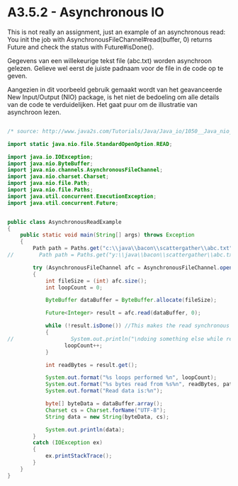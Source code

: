 # A3.5.2 - Asynchronous IO
This is not really an assignment, just an example of an asynchronous read: You init the job with AsynchronousFileChannel#read(buffer, 0) returns Future<Integer> and check the status with Future#isDone().

Gegevens van een willekeurige tekst file (abc.txt) worden asynchroon gelezen. Gelieve wel eerst de juiste padnaam voor de file in de code op te geven.

Aangezien in dit voorbeeld gebruik gemaakt wordt van het geavanceerde New Input/Output (NIO) package, is het niet de bedoeling om alle details van de code te verduidelijken. Het gaat puur om de illustratie van asynchroon lezen.



```java

/* source: http://www.java2s.com/Tutorials/Java/Java_io/1050__Java_nio_Asynchronous.htm */

import static java.nio.file.StandardOpenOption.READ;

import java.io.IOException;
import java.nio.ByteBuffer;
import java.nio.channels.AsynchronousFileChannel;
import java.nio.charset.Charset;
import java.nio.file.Path;
import java.nio.file.Paths;
import java.util.concurrent.ExecutionException;
import java.util.concurrent.Future;


public class AsynchronousReadExample 
{
    public static void main(String[] args) throws Exception
    {
        Path path = Paths.get("c:\\java\\bacon\\scattergather\\abc.txt");
//        Path path = Paths.get("y:\\java\\bacon\\scattergather\\abc.txt");

        try (AsynchronousFileChannel afc = AsynchronousFileChannel.open(path, READ))
        {
            int fileSize = (int) afc.size();
            int loopCount = 0;

            ByteBuffer dataBuffer = ByteBuffer.allocate(fileSize);

            Future<Integer> result = afc.read(dataBuffer, 0);

            while (!result.isDone()) //This makes the read synchronous again But we could put our Thread to sleep or do other work or whatever
            {
//                  System.out.println("\ndoing something else while read is being completed\n");
                  loopCount++;
            }

            int readBytes = result.get();

            System.out.format("%s loops performed %n", loopCount);  
            System.out.format("%s bytes read from %s%n", readBytes, path);
            System.out.format("Read data is:%n");

            byte[] byteData = dataBuffer.array();
            Charset cs = Charset.forName("UTF-8");
            String data = new String(byteData, cs);

            System.out.println(data);
        }
        catch (IOException ex)
        {
            ex.printStackTrace();
        }
    }
}
```
